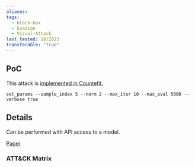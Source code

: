 ```yaml
---
aliases: 
tags:
  - black-box
  - Evasion
  - Visual-Attack
last_tested: 10/2023
transferable: "True"
---
```

## **PoC**
This attack is [implemented in Countefit.](https://github.com/Azure/counterfit/blob/9aee1ea6958fe48edbe289aaef895a902aeccc80/counterfit/frameworks/art/attacks/hop_skip_jump.yml#L2) 

```
set_params --sample_index 5 --norm 2 --max_iter 10 --max_eval 5000 --verbose true
``` 


## **Details**
Can be performed with API access to a model. 

[Paper](https://arxiv.org/abs/1904.02144) 
### ATT&CK Matrix